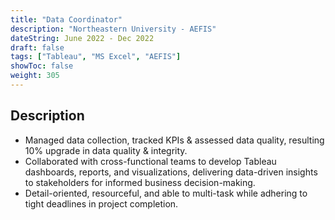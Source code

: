 ```yaml
---
title: "Data Coordinator"
description: "Northeastern University - AEFIS"
dateString: June 2022 - Dec 2022
draft: false
tags: ["Tableau", "MS Excel", "AEFIS"]
showToc: false
weight: 305
--- 
```

## Description

- Managed data collection, tracked KPIs & assessed data quality, resulting 10% upgrade in data quality & integrity.
- Collaborated with cross-functional teams to develop Tableau dashboards, reports, and visualizations, delivering data-driven insights to stakeholders for informed business decision-making.
- Detail-oriented, resourceful, and able to multi-task while adhering to tight deadlines in project completion.
